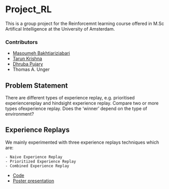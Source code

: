 # Project_RL

This is a group project for the Reinforcemnt learning course offered in M.Sc Artifical Intelligence 
at the University of Amsterdam.

### Contributors
* [Masoumeh Bakhtiariziabari](https://github.com/mbakhtiariz)
* [Tarun Krishna](https://github.com/KrishnaTarun)
* [Dhruba Pujary](https://github.com/druv022)
* Thomas A. Unger



## Problem Statement

There are different types of experience replay, e.g.  prioritised experiencereplay  and  hindsight  experience  replay.   Compare  two  or  more  types  ofexperience replay.  Does the ‘winner’ depend on the type of environment?

## Experience Replays
We mainly experimented with three experience replays techniques which are:
```
- Naive Experience Replay 
- Prioritized Experience Replay
- Combined Experience Replay
```

* [Code](code/)
* [Poster presentation](Poster.pdf)

